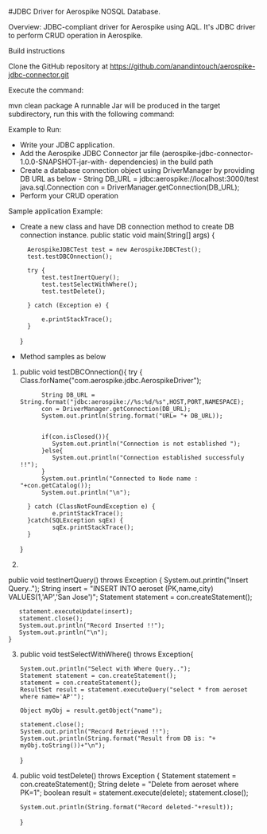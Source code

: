 #JDBC Driver for Aerospike NOSQL Database.

Overview:
JDBC-compliant driver for Aerospike using AQL. It's JDBC driver to perform CRUD operation in Aerospike.

Build instructions

Clone the GitHub repository at https://github.com/anandintouch/aerospike-jdbc-connector.git

Execute the command:

mvn clean package
A runnable Jar will be produced in the target subdirectory, run this with the following command:

Example to Run:
* Write your JDBC application.
* Add the Aerospike JDBC Connector jar file 
  (aerospike-jdbc-connector-1.0.0-SNAPSHOT-jar-with-  dependencies) in the build path
* Create a database connection object using DriverManager by providing DB URL as below -
   String DB_URL = jdbc:aerospike://localhost:3000/test
   java.sql.Connection con = DriverManager.getConnection(DB_URL);
* Perform your CRUD operation


Sample application Example:
- Create a new class and have DB connection method to create DB connection instance.
	public static void main(String[] args) {
		
		AerospikeJDBCTest test = new AerospikeJDBCTest();
		test.testDBCOnnection();
		
		try {
			test.testInertQuery();
			test.testSelectWithWhere();
			test.testDelete();
			
		} catch (Exception e) {
			
			e.printStackTrace();
		}
	}

- Method samples as below
1.
 	public void testDBCOnnection(){
		try {
			Class.forName("com.aerospike.jdbc.AerospikeDriver");
		
			 String DB_URL = String.format("jdbc:aerospike://%s:%d/%s",HOST,PORT,NAMESPACE);
	         con = DriverManager.getConnection(DB_URL);
	         System.out.println(String.format("URL= "+ DB_URL));
	
	         
	         if(con.isClosed()){
	         	System.out.println("Connection is not established ");
	         }else{
	         	System.out.println("Connection established successfuly !!");
	         }
	         System.out.println("Connected to Node name : "+con.getCatalog());
	         System.out.println("\n");
         
		 } catch (ClassNotFoundException e) {
				e.printStackTrace();
		 }catch(SQLException sqEx) {
				sqEx.printStackTrace();
		 }
	}
	
2.

   public void testInertQuery() throws Exception
    {
	   System.out.println("Insert Query..");
	   String insert = "INSERT INTO aeroset (PK,name,city) VALUES(1,'AP','San Jose')";
       Statement statement = con.createStatement();

       statement.executeUpdate(insert);
       statement.close();
       System.out.println("Record Inserted !!");
       System.out.println("\n");
    }
3.
      public void testSelectWithWhere() throws Exception{

	   System.out.println("Select with Where Query..");
       Statement statement = con.createStatement();
       statement = con.createStatement();
       ResultSet result = statement.executeQuery("select * from aeroset where name='AP'");
       
       Object myObj = result.getObject("name");
       
       statement.close();
       System.out.println("Record Retrieved !!");
       System.out.println(String.format("Result from DB is: "+ myObj.toString())+"\n");
   }
4.
   public void testDelete() throws Exception
   {
	   Statement statement = con.createStatement();
	   String delete = "Delete from aeroset where PK=1";
	   boolean result = statement.execute(delete);
	   statement.close();
	        
	   System.out.println(String.format("Record deleted-"+result));
   }	
	  